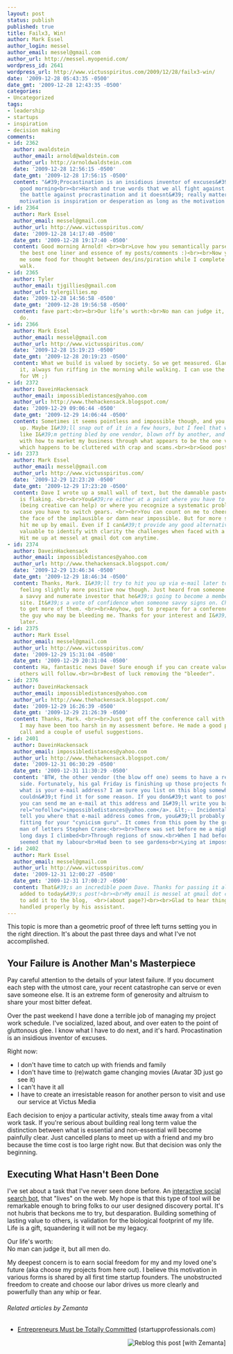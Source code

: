 ```yaml
---
layout: post
status: publish
published: true
title: Failx3, Win!
author: Mark Essel
author_login: messel
author_email: messel@gmail.com
author_url: http://messel.myopenid.com/
wordpress_id: 2641
wordpress_url: http://www.victusspiritus.com/2009/12/28/failx3-win/
date: '2009-12-28 05:43:35 -0500'
date_gmt: '2009-12-28 12:43:35 -0500'
categories:
- Uncategorized
tags:
- leadership
- startups
- inspiration
- decision making
comments:
- id: 2362
  author: awaldstein
  author_email: arnold@waldstein.com
  author_url: http://arnoldwaldstein.com
  date: '2009-12-28 12:56:15 -0500'
  date_gmt: '2009-12-28 17:56:15 -0500'
  content: "&#39;Procastination is an insidious inventor of excuses&#39;<br><br>Mark,
    good morning<br><br>Harsh and true words that we all fight against. We will win
    the battle against procrastination and it doesnt&#39; really matter whether the
    motivation is inspiration or desperation as long as the motivation persists."
- id: 2364
  author: Mark Essel
  author_email: messel@gmail.com
  author_url: http://www.victusspiritus.com/
  date: '2009-12-28 14:17:40 -0500'
  date_gmt: '2009-12-28 19:17:40 -0500'
  content: Good morning Arnold! <br><br>Love how you semantically parse and capture
    the best one liner and essence of my posts/comments :)<br><br>Now you have given
    me some food for thought between des/ins/piration while I complete my morning
    walk.
- id: 2365
  author: Tyler
  author_email: tjgillies@gmail.com
  author_url: tylergillies.mp
  date: '2009-12-28 14:56:58 -0500'
  date_gmt: '2009-12-28 19:56:58 -0500'
  content: fave part:<br><br>Our life’s worth:<br>No man can judge it, but all men
    do.
- id: 2366
  author: Mark Essel
  author_email: messel@gmail.com
  author_url: http://www.victusspiritus.com/
  date: '2009-12-28 15:19:23 -0500'
  date_gmt: '2009-12-28 20:19:23 -0500'
  content: What we build is valued by society. So we get measured. Glad you liked
    it, always fun riffing in the morning while walking. I can use the sales practice
    for VM ;)
- id: 2372
  author: DaveinHackensack
  author_email: impossibledistances@yahoo.com
  author_url: http://www.thehackensack.blogspot.com/
  date: '2009-12-29 09:06:44 -0500'
  date_gmt: '2009-12-29 14:06:44 -0500'
  content: Sometimes it seems pointless and impossible though, and you feel like giving
    up. Maybe I&#39;ll snap out of it in a few hours, but I feel that way now. I feel
    like I&#39;m getting bled by one vendor, blown off by another, and I&#39;m wrestling
    with how to market my business through what appears to be the one viable channel
    which happens to be cluttered with crap and scams.<br><br>Good post though.
- id: 2373
  author: Mark Essel
  author_email: messel@gmail.com
  author_url: http://www.victusspiritus.com/
  date: '2009-12-29 12:23:20 -0500'
  date_gmt: '2009-12-29 17:23:20 -0500'
  content: Dave I wrote up a small wall of text, but the damnable paste on my iPhone
    is flaking. <br><br>You&#39;re either at a point where you have to push through
    (being creative can help) or where you recognize a systematic problem in which
    case you have to switch gears. <br><br>You can count on me to cheer you on in
    the face of the implausible or damn near impossible. But for more specific feedback,
    hit me up by email. Even if I can&#39;t provide any good alternatives I find it&#39;s
    valuable to identify with clarity the challenges when faced with a hellish task.
    Hit me up at messel at gmail dot com anytime.
- id: 2374
  author: DaveinHackensack
  author_email: impossibledistances@yahoo.com
  author_url: http://www.thehackensack.blogspot.com/
  date: '2009-12-29 13:46:34 -0500'
  date_gmt: '2009-12-29 18:46:34 -0500'
  content: Thanks, Mark. I&#39;ll try to hit you up via e-mail later today. I&#39;m
    feeling slightly more positive now though. Just heard from someone I respect as
    a savvy and numerate investor that he&#39;s going to become a member of the first
    site. It&#39;s a vote of confidence when someone savvy signs on. Challenge is
    to get more of them. <br><br>Anyhow, got to prepare for a conference call with
    the guy who may be bleeding me. Thanks for your interest and I&#39;ll reach out
    later.
- id: 2375
  author: Mark Essel
  author_email: messel@gmail.com
  author_url: http://www.victusspiritus.com/
  date: '2009-12-29 15:31:04 -0500'
  date_gmt: '2009-12-29 20:31:04 -0500'
  content: Ha, fantastic news Dave! Sure enough if you can create value to the best,
    others will follow.<br><br>Best of luck removing the "bleeder".
- id: 2376
  author: DaveinHackensack
  author_email: impossibledistances@yahoo.com
  author_url: http://www.thehackensack.blogspot.com/
  date: '2009-12-29 16:26:39 -0500'
  date_gmt: '2009-12-29 21:26:39 -0500'
  content: Thanks, Mark. <br><br>Just got off the conference call with that vendor.
    I may have been too harsh in my assessment before. He made a good point in our
    call and a couple of useful suggestions.
- id: 2401
  author: DaveinHackensack
  author_email: impossibledistances@yahoo.com
  author_url: http://www.thehackensack.blogspot.com/
  date: '2009-12-31 06:30:29 -0500'
  date_gmt: '2009-12-31 11:30:29 -0500'
  content: 'BTW, the other vendor (the blow off one) seems to have a real self-destructive
    side. Fortunately, his gal Friday is finishing up those projects for me. <br><br>Mark,
    what is your e-mail address? I am sure you list on this blog somewhere, but I
    couldn&#39;t find it for some reason. If you don&#39;t want to post it here, maybe
    you can send me an e-mail at this address and I&#39;ll write you back: <a href="mailto:impossibledistances@yahoo.com"
    rel="nofollow">impossibledistances@yahoo.com</a>. &lt;-- Incidentally, when I
    tell you where that e-mail address comes from, you&#39;ll probably think it&#39;s
    fitting for your "cynicism guru". It comes from this poem by the great New Jersey
    man of letters Stephen Crane:<br><br>There was set before me a mighty hill,<br>And
    long days I climbed<br>Through regions of snow.<br>When I had before me the summit-view,<br>It
    seemed that my labour<br>Had been to see gardens<br>Lying at impossible distances.'
- id: 2402
  author: Mark Essel
  author_email: messel@gmail.com
  author_url: http://www.victusspiritus.com/
  date: '2009-12-31 12:00:27 -0500'
  date_gmt: '2009-12-31 17:00:27 -0500'
  content: That&#39;s an incredible poem Dave. Thanks for passing it along. It&#39;s  <br>getting
    added to today&#39;s post!<br><br>My email is messel at gmail dot com. I need
    to add it to the blog,  <br>(about page?)<br><br>Glad to hear things are being
    handled properly by his assistant.
---
```

<p>This topic is more than a geometric proof of three left turns setting you in the right direction. It's about the past three days and what I've not accomplished.</p>
<h2>Your Failure is Another Man's Masterpiece</h2>
<p>Pay careful attention to the details of your latest failure. If you document each step with the utmost care, your recent catastrophe can serve or even save someone else. It is an extreme form of generosity and altruism to share your most bitter defeat.</p>
<p>Over the past weekend I have done a terrible job of managing my project work schedule. I've socialized, lazed about, and over eaten to the point of gluttonous glee. I know what I have to do next, and it's hard. Procastination is an insidious inventor of excuses.</p>
<p>Right now:</p>
<ul>
<li>I don't have time to catch up with friends and family</li>
<li>I don't have time to (re)watch game changing movies (Avatar 3D just go see it)</li>
<li>I can't have it all</li>
<li>I have to create an irresistable reason for another person to visit and use our service at Victus Media</li>
</ul>
<p>Each decision to enjoy a particular activity, steals time away from a vital work task. If you're serious about building real long term value the distinction between what is essential and non-essential will become painfully clear. Just cancelled plans to meet up with a friend and my bro because the time cost is too large right now. But that decision was only the beginning.</p>
<h2>Executing What Hasn't Been Done</h2>
<p>I've set about a task that I've never seen done before. An <a href="http://www.victusspiritus.com/2009/12/23/read-write-social-bot/">interactive social search bot</a>, that "lives" on the web. My hope is that this type of tool will be remarkable enough to bring folks to our user designed discovery portal. It's not hubris that beckons me to try, but desparation. Building something of lasting value to others, is validation for the biological footprint of my life. Life is a gift, squandering it will not be my legacy.</p>
<p>Our life's worth:<br />
No man can judge it, but all men do.</p>
<p>My deepest concern is to earn social freedom for my and my loved one's future (aka choose my projects from here out). I believe this motivation in various forms is shared by all first time startup founders. The unobstructed freedom to create and choose our labor drives us more clearly and powerfully than any whip or fear.</p>
<h6 class="zemanta-related-title" style="font-size: 1em;">Related articles by Zemanta</h6>
<ul class="zemanta-article-ul">
<li class="zemanta-article-ul-li"><a href="http://blog.startupprofessionals.com/2010/01/entrepreneurs-must-be-totally-committed.html">Entrepreneurs Must be Totally Committed</a> (startupprofessionals.com)</li>
</ul>
<div class="zemanta-pixie" style="margin-top: 10px; height: 15px;"><a class="zemanta-pixie-a" title="Reblog this post [with Zemanta]" href="http://reblog.zemanta.com/zemified/d9f625b8-4312-404d-9054-fbc10e2c6524/"><img class="zemanta-pixie-img" style="border: none; float: right;" src="http://img.zemanta.com/reblog_e.png?x-id=d9f625b8-4312-404d-9054-fbc10e2c6524" alt="Reblog this post [with Zemanta]" /></a><span class="zem-script more-related pretty-attribution"><script src="http://static.zemanta.com/readside/loader.js" type="text/javascript"></script></span></div>
